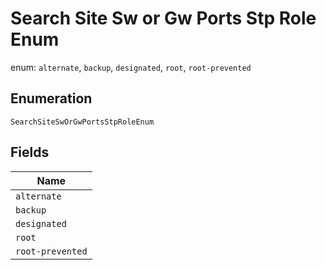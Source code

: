 
# Search Site Sw or Gw Ports Stp Role Enum

enum: `alternate`, `backup`, `designated`, `root`, `root-prevented`

## Enumeration

`SearchSiteSwOrGwPortsStpRoleEnum`

## Fields

| Name |
|  --- |
| `alternate` |
| `backup` |
| `designated` |
| `root` |
| `root-prevented` |

